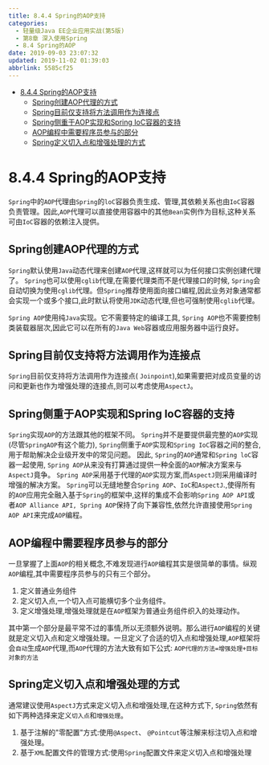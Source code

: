 ```yaml
---
title: 8.4.4 Spring的AOP支持
categories: 
  - 轻量级Java EE企业应用实战(第5版)
  - 第8章 深入使用Spring
  - 8.4 Spring的AOP
date: 2019-09-03 23:07:32
updated: 2019-11-02 01:39:03
abbrlink: 5585cf25
---
```

- [8.4.4 Spring的AOP支持](/ReadingNotes/5585cf25/#8-4-4-Spring的AOP支持)
    - [Spring创建AOP代理的方式](/ReadingNotes/5585cf25/#Spring创建AOP代理的方式)
    - [Spring目前仅支持将方法调用作为连接点](/ReadingNotes/5585cf25/#Spring目前仅支持将方法调用作为连接点)
    - [Spring侧重于AOP实现和Spring IoC容器的支持](/ReadingNotes/5585cf25/#Spring侧重于AOP实现和Spring-IoC容器的支持)
    - [AOP编程中需要程序员参与的部分](/ReadingNotes/5585cf25/#AOP编程中需要程序员参与的部分)
    - [Spring定义切入点和增强处理的方式](/ReadingNotes/5585cf25/#Spring定义切入点和增强处理的方式)

<!--more-->
<script src="https://cdn.bootcss.com/jquery/3.4.0/jquery.slim.min.js"></script>
<script>$(document).ready(function () {$(".post-body > ul:nth-child(1)").hide();});</script>

<!--end-->
<!--SSTStart-->
# 8.4.4 Spring的AOP支持 #
`Spring`中的`AOP`代理由`Spring`的`loC`容器负责生成、管理,其依赖关系也由`IoC`容器负责管理。因此,`AOP`代理可以直接使用容器中的其他`Bean`实例作为目标,这种关系可由`IoC`容器的依赖注入提供。 
## Spring创建AOP代理的方式 ##
`Spring`默认使用`Java`动态代理来创建`AOP`代理,这样就可以为任何接口实例创建代理了。
`Spring`也可以使用`cglib`代理,在需要代理类而不是代理接口的时候, `Spring`会自动切换为使用`cglib`代理。但`Spring`推荐使用面向接口编程,因此业务对象通常都会实现一个或多个接口,此时默认将使用`JDK`动态代理,但也可强制使用`cglib`代理。

`Spring AOP`使用纯`Java`实现。它不需要特定的编译工具, `Spring AOP`也不需要控制类装载器层次,因此它可以在所有的`Java Web`容器或应用服务器中运行良好。
## Spring目前仅支持将方法调用作为连接点 ##
`Spring`目前仅支持将方法调用作为连接点( `Joinpoint`),如果需要把对成员变量的访问和更新也作为增强处理的连接点,则可以考虑使用`AspectJ`。
## Spring侧重于AOP实现和Spring IoC容器的支持 ##
`Spring`实现`AOP`的方法跟其他的框架不同。 `Spring`并不是要提供最完整的`AOP`实现(尽管`SpringAOP`有这个能力), `Spring`侧重于`AOP`实现和`Spring IoC`容器之间的整合,用于帮助解决企业级开发中的常见问题。
因此, `Spring`的`AOP`通常和`Spring loC`容器一起使用, `Spring AOP`从来没有打算通过提供一种全面的`AOP`解决方案来与`AspectJ`竟争。 `Spring AOP`采用基于代理的`AOP`实现方案,而`AspectJ`则采用编译时增强的解决方案。
`Spring`可以无缝地整合`Spring AOP`、`IoC`和`AspectJ`.,使得所有的`AOP`应用完全融入基于`Spring`的框架中,这样的集成不会影响`Spring AOP API`或者`AOP Alliance API, Spring AOP`保持了向下兼容性,依然允许直接使用`Spring AOP API`来完成`AOP`编程。
## AOP编程中需要程序员参与的部分 ##
一旦掌握了上面`AOP`的相关概念,不难发现进行`AOP`编程其实是很简单的事情。纵观`AOP`编程,其中需要程序员参与的只有三个部分。
1. 定义普通业务组件
2. 定义切入点,一个切入点可能横切多个业务组件。
3. 定义增强处理,增强处理就是在`AOP`框架为普通业务组件织入的处理动作。

其中第一个部分是最平常不过的事情,所以无须额外说明。那么进行`AOP`编程的关键就是定义切入点和定义增强处理。一旦定义了合适的切入点和增强处理,`AOP`框架将会`自动`生成`AOP`代理,而`AOP`代理的方法大致有如下公式:
`AOP代理的方法=增强处理+目标对象的方法`

## Spring定义切入点和增强处理的方式 ##
通常建议使用`AspectJ`方式来定义切入点和增强处理,在这种方式下, `Spring`依然有如下两种选择来定义`切入点`和`增强处理`。
1. 基于注解的"零配置"方式:使用`@Aspect`、 `@Pointcut`等注解来标注切入点和增强处理。
2. 基于`XML`配置文件的管理方式:使用`Spring`配置文件来定义切入点和增强处理

<!--SSTStop-->

